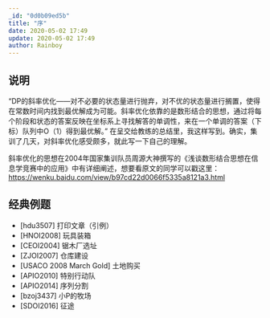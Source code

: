 ```yaml
---
_id: "0d0b09ed5b"
title: "序"
date: 2020-05-02 17:49
update: 2020-05-02 17:49
author: Rainboy
---
```


## 说明

“DP的斜率优化——对不必要的状态量进行抛弃，对不优的状态量进行搁置，使得在常数时间内找到最优解成为可能。斜率优化依靠的是数形结合的思想，通过将每个阶段和状态的答案反映在坐标系上寻找解答的单调性，来在一个单调的答案（下标）队列中O（1）得到最优解。”
在呈交给教练的总结里，我这样写到。确实，集训了几天，对斜率优化感受颇多，就此写一下自己的理解。

斜率优化的思想在2004年国家集训队员周源大神撰写的《浅谈数形结合思想在信息学竞赛中的应用》中有详细阐述，想要看原文的同学可以戳这里： 
https://wenku.baidu.com/view/b97cd22d0066f5335a8121a3.html

## 经典例题

- [hdu3507] 打印文章（引例） 
- [HNOI2008] 玩具装箱 
- [CEOI2004] 锯木厂选址 
- [ZJOI2007] 仓库建设 
- [USACO 2008 March Gold] 土地购买 
- [APIO2010] 特别行动队 
- [APIO2014] 序列分割 
- [bzoj3437] 小P的牧场 
- [SDOI2016] 征途
